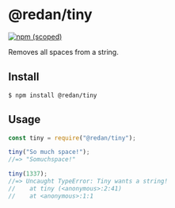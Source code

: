 # @redan/tiny

[![npm (scoped)](https://img.shields.io/github/issues/RedanHassoun/tiny.svg)](https://www.npmjs.com/package/@redan/tiny)

Removes all spaces from a string.

## Install

```
$ npm install @redan/tiny
```

## Usage

```js
const tiny = require("@redan/tiny");

tiny("So much space!");
//=> "Somuchspace!"

tiny(1337);
//=> Uncaught TypeError: Tiny wants a string!
//    at tiny (<anonymous>:2:41)
//    at <anonymous>:1:1
```
